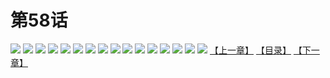 # 第58话
![](https://s1.baozimh.com/scomic/yuekanshaonuyeqijun-chunquan/0/62-wqb7/1.jpg)
![](https://s1.baozimh.com/scomic/yuekanshaonuyeqijun-chunquan/0/62-wqb7/2.jpg)
![](https://s1.baozimh.com/scomic/yuekanshaonuyeqijun-chunquan/0/62-wqb7/3.jpg)
![](https://s1.baozimh.com/scomic/yuekanshaonuyeqijun-chunquan/0/62-wqb7/4.jpg)
![](https://s1.baozimh.com/scomic/yuekanshaonuyeqijun-chunquan/0/62-wqb7/5.jpg)
![](https://s1.baozimh.com/scomic/yuekanshaonuyeqijun-chunquan/0/62-wqb7/6.jpg)
![](https://s1.baozimh.com/scomic/yuekanshaonuyeqijun-chunquan/0/62-wqb7/7.jpg)
![](https://s1.baozimh.com/scomic/yuekanshaonuyeqijun-chunquan/0/62-wqb7/8.jpg)
![](https://s1.baozimh.com/scomic/yuekanshaonuyeqijun-chunquan/0/62-wqb7/9.jpg)
![](https://s1.baozimh.com/scomic/yuekanshaonuyeqijun-chunquan/0/62-wqb7/10.jpg)
![](https://s1.baozimh.com/scomic/yuekanshaonuyeqijun-chunquan/0/62-wqb7/11.jpg)
![](https://s1.baozimh.com/scomic/yuekanshaonuyeqijun-chunquan/0/62-wqb7/12.jpg)
![](https://s1.baozimh.com/scomic/yuekanshaonuyeqijun-chunquan/0/62-wqb7/13.jpg)
![](https://s1.baozimh.com/scomic/yuekanshaonuyeqijun-chunquan/0/62-wqb7/14.jpg)
![](https://s1.baozimh.com/scomic/yuekanshaonuyeqijun-chunquan/0/62-wqb7/15.jpg)
![](https://s1.baozimh.com/scomic/yuekanshaonuyeqijun-chunquan/0/62-wqb7/16.jpg)
[【上一章】](./57.md)
[【目录】](./README.md)
[【下一章】](./59.md)
